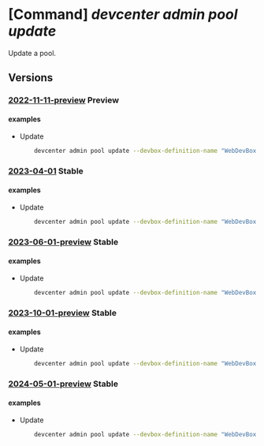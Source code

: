 # [Command] _devcenter admin pool update_

Update a pool.

## Versions

### [2022-11-11-preview](/Resources/mgmt-plane/L3N1YnNjcmlwdGlvbnMve30vcmVzb3VyY2Vncm91cHMve30vcHJvdmlkZXJzL21pY3Jvc29mdC5kZXZjZW50ZXIvcHJvamVjdHMve30vcG9vbHMve30=/2022-11-11-preview.xml) **Preview**

<!-- mgmt-plane /subscriptions/{}/resourcegroups/{}/providers/microsoft.devcenter/projects/{}/pools/{} 2022-11-11-preview -->

#### examples

- Update
    ```bash
        devcenter admin pool update --devbox-definition-name "WebDevBox2" --pool-name "{poolName}" --project-name "{projectName}" --resource-group "rg1"
    ```

### [2023-04-01](/Resources/mgmt-plane/L3N1YnNjcmlwdGlvbnMve30vcmVzb3VyY2Vncm91cHMve30vcHJvdmlkZXJzL21pY3Jvc29mdC5kZXZjZW50ZXIvcHJvamVjdHMve30vcG9vbHMve30=/2023-04-01.xml) **Stable**

<!-- mgmt-plane /subscriptions/{}/resourcegroups/{}/providers/microsoft.devcenter/projects/{}/pools/{} 2023-04-01 -->

#### examples

- Update
    ```bash
        devcenter admin pool update --devbox-definition-name "WebDevBox2" --pool-name "DevPool" --project-name "DevProject" --resource-group "rg1" --stop-on-disconnect status="Disabled"
    ```

### [2023-06-01-preview](/Resources/mgmt-plane/L3N1YnNjcmlwdGlvbnMve30vcmVzb3VyY2Vncm91cHMve30vcHJvdmlkZXJzL21pY3Jvc29mdC5kZXZjZW50ZXIvcHJvamVjdHMve30vcG9vbHMve30=/2023-06-01-preview.xml) **Stable**

<!-- mgmt-plane /subscriptions/{}/resourcegroups/{}/providers/microsoft.devcenter/projects/{}/pools/{} 2023-06-01-preview -->

#### examples

- Update
    ```bash
        devcenter admin pool update --devbox-definition-name "WebDevBox2" --pool-name "DevPool" --project-name "DevProject" --resource-group "rg1" --stop-on-disconnect status="Disabled"
    ```

### [2023-10-01-preview](/Resources/mgmt-plane/L3N1YnNjcmlwdGlvbnMve30vcmVzb3VyY2Vncm91cHMve30vcHJvdmlkZXJzL21pY3Jvc29mdC5kZXZjZW50ZXIvcHJvamVjdHMve30vcG9vbHMve30=/2023-10-01-preview.xml) **Stable**

<!-- mgmt-plane /subscriptions/{}/resourcegroups/{}/providers/microsoft.devcenter/projects/{}/pools/{} 2023-10-01-preview -->

#### examples

- Update
    ```bash
        devcenter admin pool update --devbox-definition-name "WebDevBox2" --pool-name "DevPool" --project-name "DevProject" --resource-group "rg1" --stop-on-disconnect status="Disabled"
    ```

### [2024-05-01-preview](/Resources/mgmt-plane/L3N1YnNjcmlwdGlvbnMve30vcmVzb3VyY2Vncm91cHMve30vcHJvdmlkZXJzL21pY3Jvc29mdC5kZXZjZW50ZXIvcHJvamVjdHMve30vcG9vbHMve30=/2024-05-01-preview.xml) **Stable**

<!-- mgmt-plane /subscriptions/{}/resourcegroups/{}/providers/microsoft.devcenter/projects/{}/pools/{} 2024-05-01-preview -->

#### examples

- Update
    ```bash
        devcenter admin pool update --devbox-definition-name "WebDevBox2" --pool-name "DevPool" --project-name "DevProject" --resource-group "rg1" --stop-on-disconnect status="Disabled"
    ```
